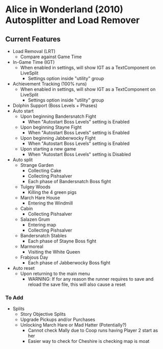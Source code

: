 # Alice in Wonderland (2010) Autosplitter and Load Remover

## Current Features
- Load Removal (LRT)
    - Compare against Game Time
- In-Game Time (IGT)
    - When enabled in settings, will show IGT as a TextComponent on LiveSplit
        - Settings option inside "utility" group
- Achievement Tracking (100% runs)
    - When enabled in settings, will show IGT as a TextComponent on LiveSplit
        - Settings option inside "utility" group
- Dolphin Support (Boss Levels + Phases)
- Auto start
    - Upon beginning Bandersnatch Fight
        - When "Autostart Boss Levels" setting is Enabled
    - Upon beginning Stayne Fight
        - When "Autostart Boss Levels" setting is Enabled
    - Upon beginning Jabberwocky Fight
        - When "Autostart Boss Levels" setting is Enabled
    - Upon starting a new game
        - When "Autostart Boss Levels" setting is Disabled
- Auto split
    - Strange Garden
        - Collecting Cake
        - Collecting Pishsalver
        - Each phase of Bandersnatch Boss fight
    - Tulgey Woods
        - Killing the 4 green pigs
    - March Hare House
        - Entering the Windmill
    - Cabin
        - Collecting Pishsalver
    - Salazen Grum
        - Entering map
        - Collecting Pishsalver
    - Bandersnatch Stables
        - Each phase of Stayne Boss fight
    - Marmoreal
        - Visiting the White Queen
    - Frabjous Day
        - Each phase of Jabberwocky Boss fight
- Auto reset
    - Upon returning to the main menu
        - WARNING: If for any reason the runner requires to save and reload the save file, this will also cause a reset

### To Add
- Splits
    - Story Objective Splits
    - Upgrade Pickups and/or Purchases
    - Unlocking March Hare or Mad Hatter (Potentially?)
        - Cannot check Mally due to Coop runs having Player 2 start as her
        - Easier way to check for Cheshire is checking map is moat